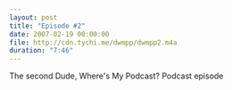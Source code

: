 ```yaml
---
layout: post
title: "Episode #2"
date: 2007-02-19 00:00:00
file: http://cdn.tychi.me/dwmpp/dwmpp2.m4a
duration: "7:46"
---
```


The second Dude, Where's My Podcast? Podcast episode
